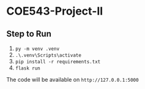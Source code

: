 # COE543-Project-II

## Step to Run

1. `py -m venv .venv`
2. `.\.venv\Scripts\activate`
3. `pip install -r requirements.txt`
4. `flask run`

The code will be available on `http://127.0.0.1:5000`
